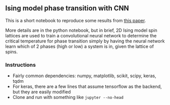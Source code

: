 ## Ising model phase transition with CNN

This is a short notebook to reproduce some results from [this paper](https://arxiv.org/pdf/1605.01735.pdf).

More details are in the python notebook, but in brief, 2D Ising model spin lattices are used to train
a convolutional neural network to determine the critical temperature for phase transition simply by
having the neural network learn which of 2 phases (high or low) a system is in, given the lattice of spins.

### Instructions
* Fairly common dependencies: numpy, matplotlib, scikit, scipy, keras, tqdm
* For keras, there are a few lines that assume tensorflow as the backend, but they are easily modified
* Clone and run with something like `jupyter --no-head`

